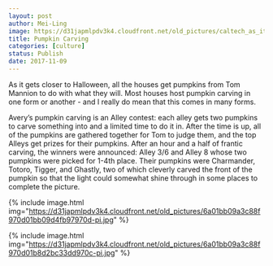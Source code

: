 ```yaml
---
layout: post
author: Mei-Ling
image: https://d31japmlpdv3k4.cloudfront.net/old_pictures/caltech_as_it_happens/6a0105349b8251970b01b8d2bc339b970c.jpg
title: Pumpkin Carving
categories: [culture]
status: Publish
date: 2017-11-09
---
```


As it gets closer to Halloween, all the houses get pumpkins from Tom Mannion to do with what they will. Most houses host pumpkin carving in one form or another - and I really do mean that this comes in many forms.

Avery’s pumpkin carving is an Alley contest: each alley gets two pumpkins to carve something into and a limited time to do it in. After the time is up, all of the pumpkins are gathered together for Tom to judge them, and the top Alleys get prizes for their pumpkins. After an hour and a half of frantic carving, the winners were announced: Alley 3/6 and Alley 8 whose two pumpkins were picked for 1-4th place. Their pumpkins were Charmander, Totoro, Tigger, and Ghastly, two of which cleverly carved the front of the pumpkin so that the light could somewhat shine through in some places to complete the picture.


{% include image.html img="https://d31japmlpdv3k4.cloudfront.net/old_pictures/6a01bb09a3c88f970d01bb09d4fb97970d-pi.jpg" %}

{% include image.html img="https://d31japmlpdv3k4.cloudfront.net/old_pictures/6a01bb09a3c88f970d01b8d2bc33dd970c-pi.jpg" %}
